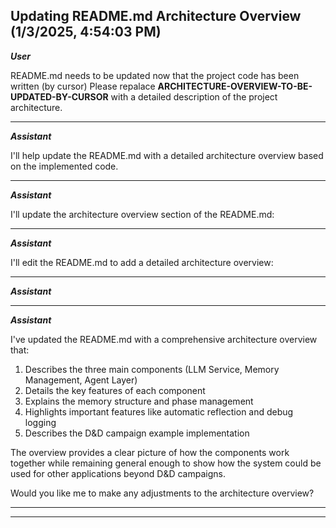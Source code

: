 ## Updating README.md Architecture Overview (1/3/2025, 4:54:03 PM)

_**User**_

README.md needs to be updated now that the project code has been written (by cursor) Please repalace __ARCHITECTURE-OVERVIEW-TO-BE-UPDATED-BY-CURSOR__ with a detailed description of the project architecture.

---

_**Assistant**_

I'll help update the README.md with a detailed architecture overview based on the implemented code.

---

_**Assistant**_

I'll update the architecture overview section of the README.md:

---

_**Assistant**_

I'll edit the README.md to add a detailed architecture overview:

---

_**Assistant**_



---

_**Assistant**_



I've updated the README.md with a comprehensive architecture overview that:

1. Describes the three main components (LLM Service, Memory Management, Agent Layer)
2. Details the key features of each component
3. Explains the memory structure and phase management
4. Highlights important features like automatic reflection and debug logging
5. Describes the D&D campaign example implementation

The overview provides a clear picture of how the components work together while remaining general enough to show how the system could be used for other applications beyond D&D campaigns.

Would you like me to make any adjustments to the architecture overview?

---



---


